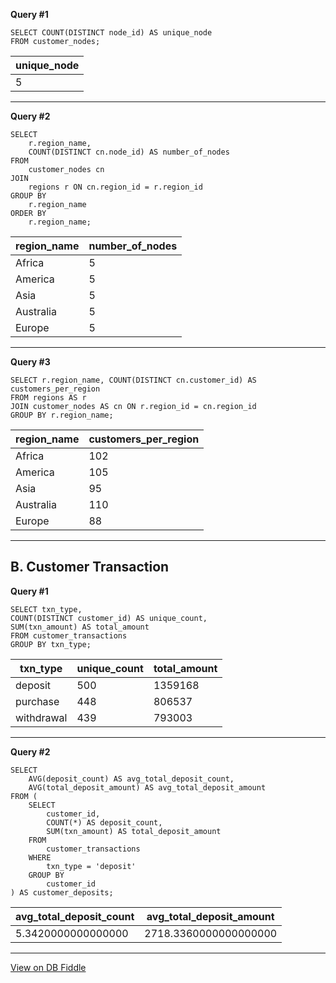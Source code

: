 **Query #1**

    SELECT COUNT(DISTINCT node_id) AS unique_node
    FROM customer_nodes;

| unique_node |
| ----------- |
| 5           |

---
**Query #2**

    SELECT 
        r.region_name, 
        COUNT(DISTINCT cn.node_id) AS number_of_nodes
    FROM 
        customer_nodes cn
    JOIN 
        regions r ON cn.region_id = r.region_id
    GROUP BY 
        r.region_name
    ORDER BY 
        r.region_name;

| region_name | number_of_nodes |
| ----------- | --------------- |
| Africa      | 5               |
| America     | 5               |
| Asia        | 5               |
| Australia   | 5               |
| Europe      | 5               |

---
**Query #3**

    SELECT r.region_name, COUNT(DISTINCT cn.customer_id) AS customers_per_region
    FROM regions AS r
    JOIN customer_nodes AS cn ON r.region_id = cn.region_id
    GROUP BY r.region_name;

| region_name | customers_per_region |
| ----------- | -------------------- |
| Africa      | 102                  |
| America     | 105                  |
| Asia        | 95                   |
| Australia   | 110                  |
| Europe      | 88                   |

---
B. Customer Transaction
---
**Query #1**

    SELECT txn_type,
    COUNT(DISTINCT customer_id) AS unique_count, 
    SUM(txn_amount) AS total_amount
    FROM customer_transactions
    GROUP BY txn_type;

| txn_type   | unique_count | total_amount |
| ---------- | ------------ | ------------ |
| deposit    | 500          | 1359168      |
| purchase   | 448          | 806537       |
| withdrawal | 439          | 793003       |

---
**Query #2**

    SELECT 
        AVG(deposit_count) AS avg_total_deposit_count, 
        AVG(total_deposit_amount) AS avg_total_deposit_amount
    FROM (
        SELECT 
            customer_id, 
            COUNT(*) AS deposit_count, 
            SUM(txn_amount) AS total_deposit_amount
        FROM 
            customer_transactions
        WHERE 
            txn_type = 'deposit'
        GROUP BY 
            customer_id
    ) AS customer_deposits;

| avg_total_deposit_count | avg_total_deposit_amount |
| ----------------------- | ------------------------ |
| 5.3420000000000000      | 2718.3360000000000000    |

---


[View on DB Fiddle](https://www.db-fiddle.com/f/2GtQz4wZtuNNu7zXH5HtV4/3)
